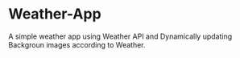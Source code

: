 # Weather-App
A simple weather app using Weather API and Dynamically updating Backgroun images according to Weather.

